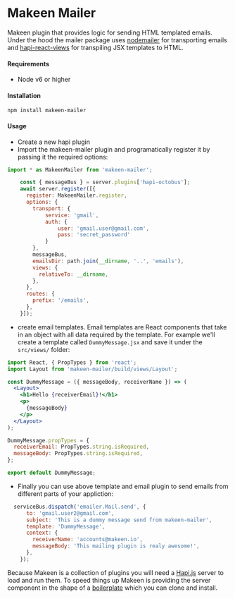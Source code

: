 Makeen Mailer
=============

Makeen plugin that provides logic for sending HTML templated emails. Under the hood the mailer package uses
[nodemailer](https://nodemailer.com/about/) for transporting emails and [hapi-react-views](https://github.com/jedireza/hapi-react-views) for transpiling JSX templates to HTML.


#### Requirements
- Node v6 or higher

#### Installation
`npm install makeen-mailer`

#### Usage

 - Create a new hapi plugin
 - Import the makeen-mailer plugin and programatically register it by passing it the required options:

```js
import * as MakeenMailer from 'makeen-mailer';
```

```js
    const { messageBus } = server.plugins['hapi-octobus'];
    await server.register([{
      register: MakeenMailer.register,
      options: {
        transport: {
            service: 'gmail',
            auth: {
                user: 'gmail.user@gmail.com',
                pass: 'secret_password'
            }
        },
        messageBus,
        emailsDir: path.join(__dirname, '..', 'emails'),
        views: {
          relativeTo: __dirname,
        },
      },
      routes: {
        prefix: '/emails',
      },
    }]);
```

- create email templates. Email templates are React components that take in an object with all data required by the template. For example we'll create a template called `DummyMessage.jsx` and save it under the `src/views/` folder:

```jsx
import React, { PropTypes } from 'react';
import Layout from 'makeen-mailer/build/views/Layout';

const DummyMessage = ({ messageBody, receiverName }) => (
  <Layout>
    <h1>Hello {receiverEmail}!</h1>
    <p>
      {messageBody}
    </p>
  </Layout>
);

DummyMessage.propTypes = {
  receiverEmail: PropTypes.string.isRequired,
  messageBody: PropTypes.string.isRequired,
};

export default DummyMessage;
```

- Finally you can use above template and email plugin to send emails from different parts of your appliction:

```js
  serviceBus.dispatch('emailer.Mail.send', {
      to: 'gmail.user2@gmail.com',
      subject: 'This is a dummy message send from makeen-mailer',
      template: 'DummyMessage',
      context: {
        receiverName: 'accounts@makeen.io',
        messageBody: 'This mailing plugin is realy awesome!',
      },
    });
```


Because Makeen is a collection of plugins you will need a [Hapi.js](https://hapijs.com/) server to load and run them. To speed things up Makeen is providing the server component in the shape of a [boilerplate](https://github.com/makeen-project/boilerplate) which you can clone and install.

